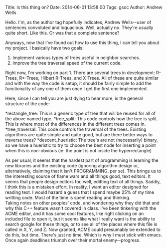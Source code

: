 Title: Is this thing on?
Date: 2014-06-01 13:58:00
Tags: gsoc
Author: Andrew Wells

Hello.  I'm, as the author tag hopefully indicates, Andrew Wells--user of
sentences convoluted and loquacious.  Well, actually no.  They're usually
quite short.  Like this.  Or was that a complete sentence?

Anyways, now that I've found out how to use this thing, I can tell you about my
project.  I basically have two goals:

1)  Implement various types of trees useful in neighbor searches.
2)  Improve the tree traversal speed of the current code.

Right now, I'm working on part 1.  There are several trees in development:
R-Trees, R*-Trees, Hilbert R-Trees, and X-Trees.  All of these are quite similar
and with the way the code is setup, it should be fairly simple to add the
functionality of any one of them once I get the first one implemented.

Here, since I can tell you are just dying to hear more, is
the general structure of the code:

*rectangle_tree:  This is a generic type of tree that will be reused for all of the above named type.
*tree_split:  This code controls how the tree is split.  This is where most of 
the differences in the different trees comes in.
*tree_traversal:  This code controls the traversal of the trees.  Existing
algorithms are quite simple and quite good, but are there better ways to 
traverse trees?
*descent_hueristic:  The tree's are not (necessarily) binary, so we have a 
hueristic to try to choose the best node for inserting a point when this is
non-obvious (ie. the point is not inside the hyperrectangle)

As per usual, it seems that the hardest part of programming is learning
the new libraries and the existing code (ignoring algorithm
design or, alternatively, claiming that it isn't PROGRAMMING, per se).
This brings us to the interesting source of flame wars and all things good,
text editors. It seems that people design editors for, well, editting text of
all things.  Saddly, I think this is a mistaken effort.  In reality, I want an
editor designed for reading text.  I would hazard a guess that I spend maybe 25%
of my time writting code.  Most of the time is spent reading and thinking.  
Taking notes on other peoples' code, and wondering why they did that and why
this C++ feature wasn't covered in class.  I've been tinkering with the ACME
editor, and it has some cool features, like right clicking on an included file
to open it, but it seems like what I really want is the ability to search google
for these things, or to see all of the places where this file is called in X, Y,
and Z.  Now granted, ACME could presumably be extended to do this, but
time.  There's just no time.  Which is why I must stick with emacs.  Once again
deadlines triumph over their mortal enemy--progress.